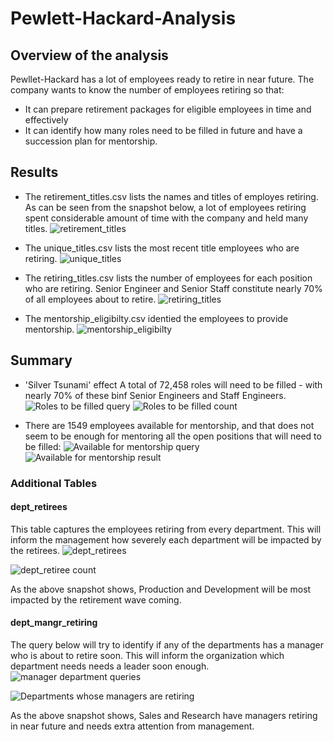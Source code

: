 # Pewlett-Hackard-Analysis

## Overview of the analysis
Pewllet-Hackard has a lot of employees ready to retire in near future. The company wants to know the number of employees retiring so that:

- It can prepare retirement packages for eligible employees in time and effectively
- It can identify how many roles need to be filled in future and have a succession plan for mentorship.

## Results

- The retirement_titles.csv lists the names and titles of employes retiring. As can be seen from the snapshot below, a lot of employees retiring spent considerable amount of time with the company and held many titles.
![retirement_titles](https://github.com/abhi82git/Pewlett-Hackard-Analysis/blob/63607dc932313d9d69cf593cf369b3dbfbdc32e0/Resources/Employees_Retiring_Count_Query.png)

- The unique_titles.csv lists the most recent title employees who are retiring.
![unique_titles](https://github.com/abhi82git/Pewlett-Hackard-Analysis/blob/63607dc932313d9d69cf593cf369b3dbfbdc32e0/Resources/Unique_Titles.png)

- The retiring_titles.csv lists the number of employees for each position who are retiring. Senior Engineer and Senior Staff constitute nearly 70% of all employees about to retire.
![retiring_titles](https://github.com/abhi82git/Pewlett-Hackard-Analysis/blob/63607dc932313d9d69cf593cf369b3dbfbdc32e0/Resources/Employees_Retiring_Count_Query.png)

- The mentorship_eligibilty.csv identied the employees to provide mentorship.
![mentorship_eligibilty](https://github.com/abhi82git/Pewlett-Hackard-Analysis/blob/63607dc932313d9d69cf593cf369b3dbfbdc32e0/Resources/Mentorship_Eligibility.png)

## Summary

- 'Silver Tsunami' effect
A total of 72,458 roles will need to be filled - with nearly 70% of these binf Senior Engineers and Staff Engineers.
![Roles to be filled query](https://github.com/abhi82git/Pewlett-Hackard-Analysis/blob/63607dc932313d9d69cf593cf369b3dbfbdc32e0/Resources/Employees_Retiring_Count_Query.png)
![Roles to be filled count](https://github.com/abhi82git/Pewlett-Hackard-Analysis/blob/63607dc932313d9d69cf593cf369b3dbfbdc32e0/Resources/Employees_Retiring_Count_Result.png)

- There are 1549 employees available for mentorship, and that does not seem to be enough for mentoring all the open positions that will need to be filled:
![Available for mentorship query](https://github.com/abhi82git/Pewlett-Hackard-Analysis/blob/63607dc932313d9d69cf593cf369b3dbfbdc32e0/Resources/Mentorship_Eligibility_Count_Query.png)
![Available for mentorship result](https://github.com/abhi82git/Pewlett-Hackard-Analysis/blob/63607dc932313d9d69cf593cf369b3dbfbdc32e0/Resources/Mentorship_Eligibility_Count_Result.png)

### Additional Tables

#### dept_retirees
This table captures the employees retiring from every department. This will inform the management how severely each department will be impacted by the retirees.
![dept_retirees](https://github.com/abhi82git/Pewlett-Hackard-Analysis/blob/63607dc932313d9d69cf593cf369b3dbfbdc32e0/Resources/dept_retiree_query.png)

![dept_retiree count](https://github.com/abhi82git/Pewlett-Hackard-Analysis/blob/63607dc932313d9d69cf593cf369b3dbfbdc32e0/Resources/dept_retiree_count.png)

As the above snapshot shows, Production and Development will be most impacted by the retirement wave coming.

#### dept_mangr_retiring
The query below will try to identify if any of the departments has a manager who is about to retire soon. This will inform the organization which department needs needs a leader soon enough.
![manager department queries](https://github.com/abhi82git/Pewlett-Hackard-Analysis/blob/63607dc932313d9d69cf593cf369b3dbfbdc32e0/Resources/managers_retiring_query.png)

![Departments whose managers are retiring](https://github.com/abhi82git/Pewlett-Hackard-Analysis/blob/63607dc932313d9d69cf593cf369b3dbfbdc32e0/Resources/Employees_Retiring_Count_Result.png)

As the above snapshot shows, Sales and Research have managers retiring in near future and needs extra attention from management.
